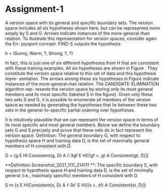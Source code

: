 # Assignment-1
A version space with its general and specific boundary sets. The version space includes all six
hypotheses shown here, but can be represented more simply by S and G. Arrows indicate instances
of the more-general-than relation.
To illustrate this representation for version spaces, consider again the En-
joysport concept. FIND-S outputs the hypothesis

h = (Sunny, Warm, ?, Strong, ?, ?)

In fact, this is just one of six different hypotheses from H that are consistent
with these training examples. All six hypotheses are shown in Figure . They
constitute the version space relative to this set of data and this hypothesis repre-
sentation. The arrows among these six hypotheses in Figure indicate instances
of the more-general~han relation. The CANDIDATE-ELIMINATION algorithm rep-
resents the version space by storing only its most general members and its most specific (labeled S in the figure). Given only these
two sets S and G, it is possible to enumerate all members of the version space
as needed by generating the hypotheses that lie between these two sets in the
general-to-specific partial ordering over hypotheses.

It is intuitively plausible that we can represent the version space in terms of
its most specific and most general members. Below we define the boundary sets
G and S precisely and prove that these sets do in fact represent the version space.
Definition: The general boundary G, with respect to hypothesis space H and training
data D, is the set of maximally general members of H consistent with D.

G = {g E HI Consistent(g, D) A (-3gf E H)[(gf >, g) A Consistent(gt, D)]]

**Definition
Screenshot_2021_1111_214111
**: The specific boundary S, with respect to hypothesis space H and training
data D, is the set of minimally general (i.e., maximally specific) members of H
consistent with D.

S rn {s E H(Consistent(s, D) A (-3s' E H)[(s >, sf) A Consistent(st, D)])
